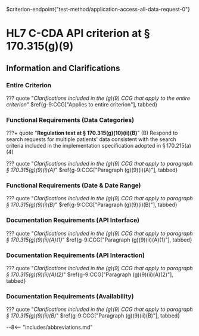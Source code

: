 $criterion-endpoint{"test-method/application-access-all-data-request-0"}

# HL7 C-CDA API criterion at § 170.315(g)(9)

## Information and Clarifications

### Entire Criterion

??? quote "*Clarifications included in the (g)(9) CCG that apply to the entire criterion*"
$ref{g-9:CCG["Applies to entire criterion"], tabbed}

### Functional Requirements (Data Categories)

???+ quote "**Regulation text at § 170.315(g)(10)(ii)(B)**"
    (B) Respond to search requests for multiple patients' data consistent with the search criteria included in the implementation specification adopted in § 170.215(a)(4)

??? quote "*Clarifications included in the (g)(9) CCG that apply to paragraph § 170.315(g)(9)(i)(A)*"
$ref{g-9:CCG["Paragraph (g)(9)(i)(A)"], tabbed}

### Functional Requirements (Date & Date Range)

??? quote "*Clarifications included in the (g)(9) CCG that apply to paragraph § 170.315(g)(9)(i)(B)*"
$ref{g-9:CCG["Paragraph (g)(9)(i)(B)"], tabbed}

### Documentation Requirements (API Interface)

??? quote "*Clarifications included in the (g)(9) CCG that apply to paragraph § 170.315(g)(9)(ii)(A)(1)*"
$ref{g-9:CCG["Paragraph (g)(9)(ii)(A)(1)"], tabbed}

### Documentation Requirements (API Interaction)

??? quote "*Clarifications included in the (g)(9) CCG that apply to paragraph § 170.315(g)(9)(ii)(A)(2)*"
$ref{g-9:CCG["Paragraph (g)(9)(ii)(A)(2)"], tabbed}

### Documentation Requirements (Availability)

??? quote "*Clarifications included in the (g)(9) CCG that apply to paragraph § 170.315(g)(9)(ii)(B)*"
$ref{g-9:CCG["Paragraph (g)(9)(ii)(B)"], tabbed}

--8<-- "includes/abbreviations.md"